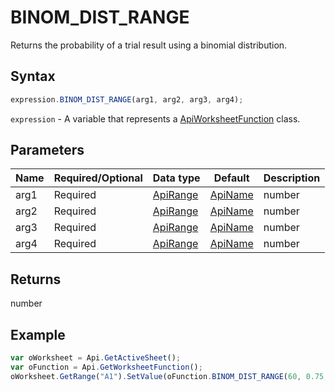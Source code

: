 # BINOM_DIST_RANGE

Returns the probability of a trial result using a binomial distribution.

## Syntax

```javascript
expression.BINOM_DIST_RANGE(arg1, arg2, arg3, arg4);
```

`expression` - A variable that represents a [ApiWorksheetFunction](../ApiWorksheetFunction.md) class.

## Parameters

| **Name** | **Required/Optional** | **Data type** | **Default** | **Description** |
| ------------- | ------------- | ------------- | ------------- | ------------- |
| arg1 | Required | [ApiRange](../../ApiRange/ApiRange.md) | [ApiName](../../ApiName/ApiName.md) | number |  | The number of independent trials. |
| arg2 | Required | [ApiRange](../../ApiRange/ApiRange.md) | [ApiName](../../ApiName/ApiName.md) | number |  | The probability of success on each trial. |
| arg3 | Required | [ApiRange](../../ApiRange/ApiRange.md) | [ApiName](../../ApiName/ApiName.md) | number |  | The minimum number of successes in the trials to calculate probability for, a numeric value greater than or equal to 0. |
| arg4 | Required | [ApiRange](../../ApiRange/ApiRange.md) | [ApiName](../../ApiName/ApiName.md) | number |  | The maximum number of successes in the trials to calculate probability for, a numeric value greater than the minimum number of successes and less than or equal to trials. |

## Returns

number

## Example



```javascript
var oWorksheet = Api.GetActiveSheet();
var oFunction = Api.GetWorksheetFunction();
oWorksheet.GetRange("A1").SetValue(oFunction.BINOM_DIST_RANGE(60, 0.75, 45, 50));
```
